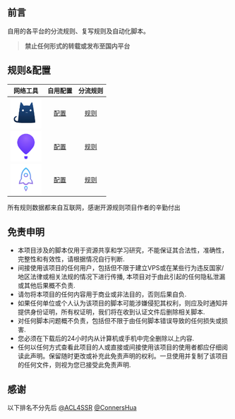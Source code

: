 ## 前言

自用的各平台的分流规则、复写规则及自动化脚本。
> **禁止任何形式的转载或发布至国内平台**

## 规则&配置

| 网络工具 | 自用配置 | 分流规则 |
| :-----: | :-----: | :-----: |
| <img src="https://raw.githubusercontent.com/Amnesiash/ladder_rules_script/main/Gallery/VpnLogo/Clash.png" alt="Clash" align="center" height="70" width="70"> | [配置](https://github.com/Amnesiash/ladder_rules_script/raw/main/Profile/Clash.yaml) | [规则](https://github.com/Amnesiash/ladder_rules_script/tree/main/Rules/Clash) |
| <img src="https://raw.githubusercontent.com/Amnesiash/ladder_rules_script/main/Gallery/VpnLogo/Loon.png" alt="Shadowrocket" align="center" height="70" width="70"> | [配置](https://github.com/Amnesiash/ladder_rules_script/raw/main/Profile/Loon.conf) | [规则](https://github.com/Amnesiash/ladder_rules_script/tree/main/Rules/Loon) |
| <img src="https://raw.githubusercontent.com/Amnesiash/ladder_rules_script/main/Gallery/VpnLogo/Shadowrocket.png" alt="Shadowrocket" align="center" height="70" width="70"> | [配置](https://github.com/Amnesiash/ladder_rules_script/raw/main/Profile/Shadowrocket.conf) | [规则](https://github.com/Amnesiash/ladder_rules_script/tree/main/Rules/Shadowrocket) |

所有规则数据都来自互联网，感谢开源规则项目作者的辛勤付出

## 免责申明

- 本项目涉及的脚本仅用于资源共享和学习研究，不能保证其合法性，准确性，完整性和有效性，请根据情况自行判断.
- 间接使用该项目的任何用户，包括但不限于建立VPS或在某些行为违反国家/地区法律或相关法规的情况下进行传播, 本项目对于由此引起的任何隐私泄漏或其他后果概不负责.
- 请勿将本项目的任何内容用于商业或非法目的，否则后果自负.
- 如果任何单位或个人认为该项目的脚本可能涉嫌侵犯其权利，则应及时通知并提供身份证明，所有权证明，我们将在收到认证文件后删除相关脚本.
- 对任何脚本问题概不负责，包括但不限于由任何脚本错误导致的任何损失或损害.
- 您必须在下载后的24小时内从计算机或手机中完全删除以上内容.
- 任何以任何方式查看此项目的人或直接或间接使用该项目的使用者都应仔细阅读此声明。保留随时更改或补充此免责声明的权利。一旦使用并复制了该项目的任何文件，则视为您已接受此免责声明.


## 感谢

以下排名不分先后
[@ACL4SSR](https://github.com/ACL4SSR) [@ConnersHua](https://github.com/ConnersHua)
